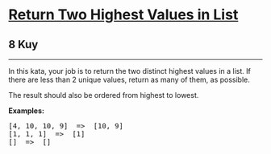<h1><a href="https://www.codewars.com/kata/57ab3c09bb994429df000a4a">Return Two Highest Values in List</a></h1>
<h2>8 Kuy</h2>
<hr/>

<p>In this kata, your job is to return the two distinct highest values in a list. 
If there are less than 2 unique values, return as many of them, as possible.</p>

<p>The result should also be ordered from highest to lowest.</p>

<b>Examples:</b>
<pre>
[4, 10, 10, 9]  =>  [10, 9]
[1, 1, 1]  =>  [1]
[]  =>  []
</pre>